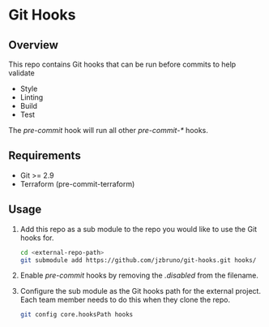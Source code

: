 # Git Hooks

## Overview

This repo contains Git hooks that can be run before commits to help validate

- Style
- Linting
- Build
- Test

The *pre-commit* hook will run all other *pre-commit-\** hooks.

## Requirements

- Git >= 2.9
- Terraform (pre-commit-terraform)

## Usage

1. Add this repo as a sub module to the repo you would like to use the Git hooks for.

    ```bash
    cd <external-repo-path>
    git submodule add https://github.com/jzbruno/git-hooks.git hooks/
    ```

2. Enable *pre-commit* hooks by removing the *.disabled* from the filename.

3. Configure the sub module as the Git hooks path for the external project. Each team member needs 
to do this when they clone the repo.

    ```bash
    git config core.hooksPath hooks
    ```
